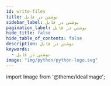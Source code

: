 ```yaml
---
id: write-files
title: نوشتن در فایل
sidebar_label: نوشتن در فایل
pagination_label: نوشتن در فایل
hide_title: false
hide_table_of_contents: false
description: نوشتن در فایل
keywords:
  - نوشتن در فایل
image: "img/python/python-logo.svg"
---
```


import Image from '@theme/IdealImage';
